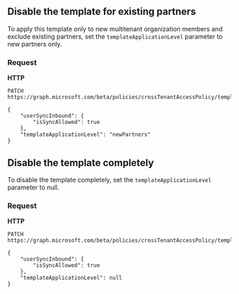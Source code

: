 ## Disable the template for existing partners

To apply this template only to new multitenant organization members and exclude existing partners, set the `templateApplicationLevel` parameter to new partners only.

### Request

**HTTP**

```
PATCH https://graph.microsoft.com/beta/policies/crossTenantAccessPolicy/templates/multiTenantOrganizationIdentitySynchronization

{
    "userSyncInbound": {
        "isSyncAllowed": true
    },
    "templateApplicationLevel": "newPartners"
}
```

## Disable the template completely

To disable the template completely, set the `templateApplicationLevel` parameter to null.

### Request

**HTTP**

```
PATCH https://graph.microsoft.com/beta/policies/crossTenantAccessPolicy/templates/multiTenantOrganizationIdentitySynchronization

{
    "userSyncInbound": {
        "isSyncAllowed": true
    },
    "templateApplicationLevel": null
}
```